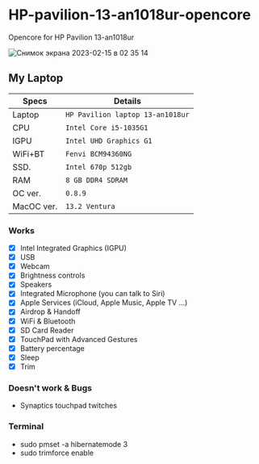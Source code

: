 # HP-pavilion-13-an1018ur-opencore
 Opencore for HP Pavilion 13-an1018ur

![Снимок экрана 2023-02-15 в 02 35 14](https://user-images.githubusercontent.com/19612593/218887324-dfb17819-37a3-417c-9d6f-cc14cd797aa9.png)

 ## My Laptop
 | Specs         | Details                    
 | -----------   | ------------------------------- |
 | Laptop        | `HP Pavilion laptop 13-an1018ur`|
 | CPU           | `Intel Core i5-1035G1`          |
 | IGPU          | `Intel UHD Graphics G1`         |
 | WiFi+BT       | `Fenvi BCM94360NG`              |
 | SSD.          | `Intel 670p 512gb`              |
 | RAM           | `8 GB DDR4 SDRAM`               |
 | OC ver.       | `0.8.9`                         |
 | MacOC ver.    | `13.2 Ventura`                  |

 ### Works
 - [x] Intel Integrated Graphics (IGPU)
 - [x] USB
 - [x] Webcam
 - [x] Brightness controls
 - [x] Speakers
 - [x] Integrated Microphone (you can talk to Siri)
 - [x] Apple Services (iCloud, Apple Music, Apple TV ...)
 - [x] Airdrop & Handoff
 - [x] WiFi & Bluetooth
 - [x] SD Card Reader
 - [x] TouchPad with Advanced Gestures
 - [x] Battery percentage
 - [x] Sleep
 - [x] Trim

 ### Doesn't work & Bugs
 - Synaptics touchpad twitches
 
 ### Terminal
  - sudo pmset -a hibernatemode 3
  - sudo trimforce enable
 
